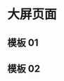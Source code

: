 # 大屏页面

## 模板 01
<PageLoader page="dv-01" local="dv-01" :options="{target:'parent', lock:true}"></PageLoader>


## 模板 02
<PageLoader page="dv-02" local="dv-02" :options="{target:'parent', lock:true}"></PageLoader>
